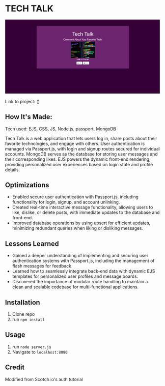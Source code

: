 # TECH TALK

![Thumbnail](public/img/thumbnail.png)

Link to project: ()


## How It's Made:
Tech used: EJS, CSS, JS, Node.js, passport, MongoDB

Tech Talk is a web application that lets users log in, share posts about their favorite technologies, and engage with others. User authentication is managed via Passport.js, with login and signup routes secured for individual accounts. MongoDB serves as the database for storing user messages and their corresponding likes. EJS powers the dynamic front-end rendering, providing personalized user experiences based on login state and profile details.

## Optimizations

- Enabled secure user authentication with Passport.js, including functionality for login, signup, and account unlinking.
- Created real-time interactive message functionality, allowing users to like, dislike, or delete posts, with immediate updates to the database and front-end.
- Improved database operations by using upsert for efficient updates, minimizing redundant queries when liking or disliking messages.

## Lessons Learned

- Gained a deeper understanding of implementing and securing user authentication systems with Passport.js, including the management of flash messages for feedback.
- Learned how to seamlessly integrate back-end data with dynamic EJS templates for personalized user profiles and message boards.
- Discovered the importance of modular route handling to maintain a clean and scalable codebase for multi-functional applications.

## Installation

1. Clone repo
2. run `npm install`

## Usage

1. run `node server.js`
2. Navigate to `localhost:8080`

## Credit

Modified from Scotch.io's auth tutorial
